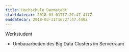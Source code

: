 ```yaml
---
title: Hochschule Darmstadt
startdatecar: 2018-03-01T17:27:47.417Z
enddatecar: 2018-03-31T16:27:47.440Z
---
```

Werkstudent
* Umbauarbeiten des Big Data Clusters im Serverraum
